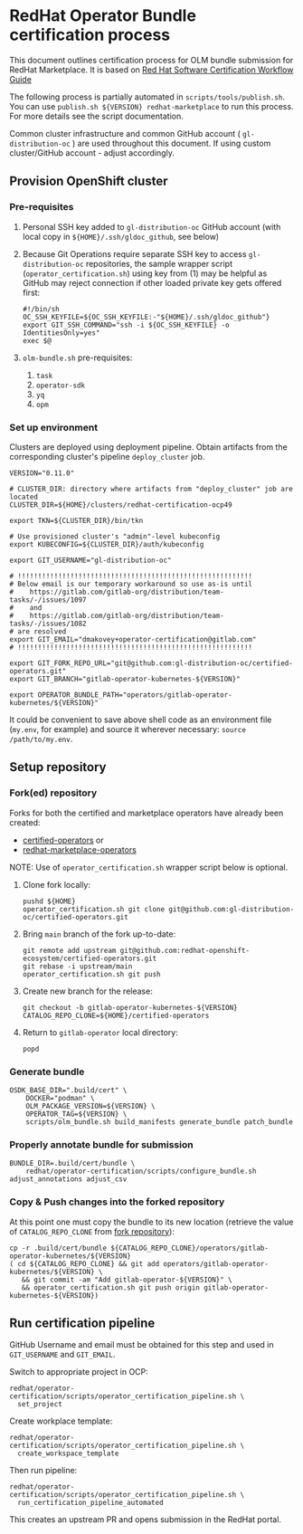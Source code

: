 # RedHat Operator Bundle certification process

This document outlines certification process for OLM bundle submission for RedHat Marketplace. It is based on [Red Hat Software Certification Workflow Guide](https://access.redhat.com/documentation/en-us/red_hat_software_certification/8.49/html/red_hat_software_certification_workflow_guide/assembly-running-the-certification-suite-locally_openshift-sw-cert-workflow-complete-pre-certification-checklist)

The following process is partially automated in `scripts/tools/publish.sh`.
You can use `publish.sh ${VERSION} redhat-marketplace` to run this process.
For more details see the script documentation.

Common cluster infrastructure and common GitHub account ( `gl-distribution-oc` ) are used throughout this document. If using custom cluster/GitHub account - adjust accordingly.

## Provision OpenShift cluster

### Pre-requisites

1. Personal SSH key added to `gl-distribution-oc` GitHub account (with local copy in `${HOME}/.ssh/gldoc_github`, see below)
1. Because Git Operations require separate SSH key to access `gl-distribution-oc` repositories, the sample wrapper script (`operator_certification.sh`) using key from (1) may be helpful as GitHub may reject connection if other loaded private key gets offered first:

   ```shell
   #!/bin/sh
   OC_SSH_KEYFILE=${OC_SSH_KEYFILE:-"${HOME}/.ssh/gldoc_github"}
   export GIT_SSH_COMMAND="ssh -i ${OC_SSH_KEYFILE} -o IdentitiesOnly=yes"
   exec $@
   ```

1. `olm-bundle.sh` pre-requisites:
   1. `task`
   1. `operator-sdk`
   1. `yq`
   1. `opm`

### Set up environment

Clusters are deployed using deployment pipeline. Obtain artifacts from the corresponding cluster's pipeline `deploy_cluster` job.

```shell
VERSION="0.11.0"

# CLUSTER_DIR: directory where artifacts from "deploy_cluster" job are located
CLUSTER_DIR=${HOME}/clusters/redhat-certification-ocp49

export TKN=${CLUSTER_DIR}/bin/tkn

# Use provisioned cluster's "admin"-level kubeconfig
export KUBECONFIG=${CLUSTER_DIR}/auth/kubeconfig

export GIT_USERNAME="gl-distribution-oc"

# !!!!!!!!!!!!!!!!!!!!!!!!!!!!!!!!!!!!!!!!!!!!!!!!!!!!!!!!!!
# Below email is our temporary workaround so use as-is until
#    https://gitlab.com/gitlab-org/distribution/team-tasks/-/issues/1097
#    and
#    https://gitlab.com/gitlab-org/distribution/team-tasks/-/issues/1082
# are resolved
export GIT_EMAIL="dmakovey+operator-certification@gitlab.com"
# !!!!!!!!!!!!!!!!!!!!!!!!!!!!!!!!!!!!!!!!!!!!!!!!!!!!!!!!!!

export GIT_FORK_REPO_URL="git@github.com:gl-distribution-oc/certified-operators.git"
export GIT_BRANCH="gitlab-operator-kubernetes-${VERSION}"

export OPERATOR_BUNDLE_PATH="operators/gitlab-operator-kubernetes/${VERSION}"
```

It could be convenient to save above shell code as an environment file (`my.env`, for example) and source it wherever necessary: `source /path/to/my.env`.

## Setup repository

### Fork(ed) repository

Forks for both the certified and marketplace operators have already been created:

- [certified-operators](https://github.com/gl-distribution-oc/certified-operators) or
- [redhat-marketplace-operators](https://github.com/gl-distribution-oc/redhat-marketplace-operators)

NOTE:
Use of `operator_certification.sh` wrapper script below is optional.

1. Clone fork locally:

   ```shell
   pushd ${HOME}
   operator_certification.sh git clone git@github.com:gl-distribution-oc/certified-operators.git
   ```

1. Bring `main` branch of the fork up-to-date:

   ```shell
   git remote add upstream git@github.com:redhat-openshift-ecosystem/certified-operators.git
   git rebase -i upstream/main
   operator_certification.sh git push
   ```

1. Create new branch for the release:

   ```shell
   git checkout -b gitlab-operator-kubernetes-${VERSION}
   CATALOG_REPO_CLONE=${HOME}/certified-operators
   ```

1. Return to `gitlab-operator` local directory:

   ```shell
   popd
   ```

### Generate bundle

```shell
OSDK_BASE_DIR=".build/cert" \
    DOCKER="podman" \
    OLM_PACKAGE_VERSION=${VERSION} \
    OPERATOR_TAG=${VERSION} \
    scripts/olm_bundle.sh build_manifests generate_bundle patch_bundle
```

### Properly annotate bundle for submission

```shell
BUNDLE_DIR=.build/cert/bundle \
    redhat/operator-certification/scripts/configure_bundle.sh adjust_annotations adjust_csv
```

### Copy & Push changes into the forked repository

At this point one must copy the bundle to its new location (retrieve the value of `CATALOG_REPO_CLONE` from [fork repository](#forked-repository)):

```shell
cp -r .build/cert/bundle ${CATALOG_REPO_CLONE}/operators/gitlab-operator-kubernetes/${VERSION}
( cd ${CATALOG_REPO_CLONE} && git add operators/gitlab-operator-kubernetes/${VERSION} \
   && git commit -am "Add gitlab-operator-${VERSION}" \
   && operator_certification.sh git push origin gitlab-operator-kubernetes-${VERSION})
```

## Run certification pipeline

GitHub Username and email must be obtained for this step and used in `GIT_USERNAME` and `GIT_EMAIL`.

Switch to appropriate project in OCP:

```shell
redhat/operator-certification/scripts/operator_certification_pipeline.sh \
  set_project
```

Create workplace template:

```shell
redhat/operator-certification/scripts/operator_certification_pipeline.sh \
  create_workspace_template
```

Then run pipeline:

```shell
redhat/operator-certification/scripts/operator_certification_pipeline.sh \
  run_certification_pipeline_automated
```

This creates an upstream PR and opens submission in the RedHat portal.
